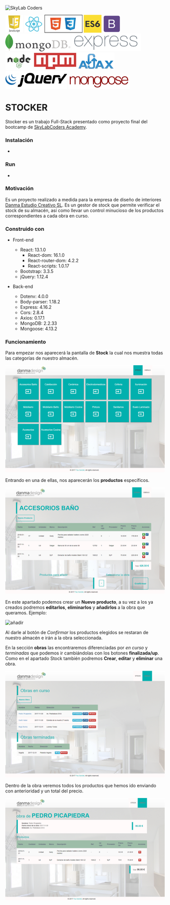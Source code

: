 ![SkyLab Coders](http://www.skylabcoders.com/images/403/default.png "SkyLabCoders")

[![JavaScript](https://github.com/Iggy-Codes/logo-images/blob/master/logos/js.png)](http://www.w3.org/)
[![React](https://github.com/MarioTerron/logo-images/raw/master/logos/react.png)](https://reactjs.org/)
[![HTML5 and CSS3](https://github.com/Iggy-Codes/logo-images/blob/master/logos/html5andcss3.png)](http://www.w3.org/)
[![ES6](https://github.com/Iggy-Codes/logo-images/blob/master/logos/es6.png)](http://www.ecma-international.org/ecma-262/6.0/)
[![Bootstrap](https://github.com/Iggy-Codes/logo-images/blob/master/logos/bootstrap.png)](http://getbootstrap.com/)
[![MongoDB](https://github.com/Iggy-Codes/logo-images/blob/master/logos/mongodb.png)](https://www.mongodb.com/)
[![ExpressJS](https://github.com/Iggy-Codes/logo-images/blob/master/logos/expressjs.png)](http://expressjs.com///)
[![NodeJS](https://github.com/Iggy-Codes/logo-images/blob/master/logos/nodejs.png)](https://nodejs.org/)
[![npm](https://github.com/Iggy-Codes/logo-images/blob/master/logos/npm.png)](https://www.npmjs.com/)
[![AJAX](https://github.com/Iggy-Codes/logo-images/blob/master/logos/ajax.png)](https://developer.mozilla.org/en-US/docs/AJAX/)
[![jQuery](https://github.com/Iggy-Codes/logo-images/blob/master/logos/jquery.png)](http://jquery.com/)
[![Mongoose](https://github.com/MarioTerron/logo-images/raw/master/logos/mongoose.png)](http://mongoosejs.com/)

# STOCKER

Stocker es un trabajo Full-Stack presentado como proyecto final del bootcamp de [SkyLabCoders Academy](http://www.skylabcoders.com/es/).

### Instalación

*


### Run

*

### Motivación

Es un proyecto realizado a medida para la empresa de diseño de interiores [Danma Estudio Creativo SL](https://www.danma.es/). Es un gestor de stock que permite verificar el stock de su almacén, así como llevar un control minucioso de los productos correspondientes a cada obra en curso.

### Construido con

* Front-end
    - React: 13.1.0
        + React-dom: 16.1.0
        + React-router-dom: 4.2.2
        + React-scripts: 1.0.17
    - Bootstrap: 3.3.5
    - jQuery: 1.12.4

* Back-end
    - Dotenv: 4.0.0
    - Body-parser: 1.18.2
    - Express: 4.16.2
    - Cors: 2.8.4
    - Axios: 0.17.1
    - MongoDB: 2.2.33
    - Mongoose: 4.13.2

### Funcionamiento

Para empezar nos aparecerá la pantalla de **Stock** la cual nos muestra todas las categorías de nuestro almacén.

![categorias](./images/categorias.png)

Entrando en una de ellas, nos aparecerán los **productos** específicos.

![productos](./images/productos.png)

En este apartado podemos crear un **Nuevo producto**, a su vez a los ya creados podremos **editarlos**, **eliminarlos** y **añadirlos** a la obra que queramos. Ejemplo:

![añadir](./images/añadir.png)

Al darle al botón de _Confirmar_ los productos elegidos se restaran de nuestro almacén e irán a la obra seleccionada.

En la sección **obras** las encontraremos diferenciadas por _en curso_ y _terminadas_ que podemos ir cambiándolas con los botones **finalizada/up**. Como en el apartado Stock también podremos **Crear**, **editar** y **eliminar** una obra. 

![obras](./images/obras.png)

Dentro de la obra veremos todos los productos que hemos ido enviando con anterioridad y un total del precio.

![pedropicapiedra](./images/pedropicapiedra.png)

